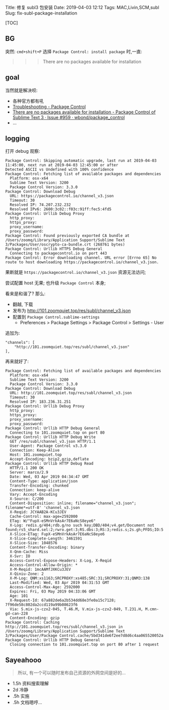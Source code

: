 Title: 修复 subl3 包安装
Date: 2019-04-03 12:12
Tags: MAC,Livin,SCM,subl
Slug: fix-subl-package-installation

[TOC]

## BG

突然: `cmd+shift+P` 选择 `Package Control: install package` 时,一直:

>>> There are no packages available for installation


## goal

当然就是解决呗:

- 各种官方都有吼
- [Troubleshooting \- Package Control](https://packagecontrol.io/docs/troubleshooting)
- [There are no packages available for installation - Package Control of Sublime Text 3 · Issue #959 · wbond/package_control](https://github.com/wbond/package_control/issues/959#issuecomment-168447848)
- ...

## logging

打开 debug 观察:

    Package Control: Skipping automatic upgrade, last run at 2019-04-03 11:45:00, next run at 2019-04-03 12:45:00 or after
    Detected ASCII vs Undefined with 100% confidence
    Package Control: Fetching list of available packages and dependencies
      Platform: osx-x64
      Sublime Text Version: 3200
      Package Control Version: 3.3.0
    Package Control: Download Debug
      URL: https://packagecontrol.io/channel_v3.json
      Timeout: 30
      Resolved IP: 74.207.232.232
      Resolved IPv6: 2600:3c02::f03c:91ff:fec5:4fd5
    Package Control: Urllib Debug Proxy
      http_proxy: 
      https_proxy: 
      proxy_username: 
      proxy_password: 
    Package Control: Found previously exported CA bundle at /Users/zoomq/Library/Application Support/Sublime Text 3/Packages/User/oscrypto-ca-bundle.crt (268761 bytes)
    Package Control: Urllib HTTPS Debug General
      Connecting to packagecontrol.io on port 443
    Package Control: Error downloading channel. URL error [Errno 65] No route to host downloading https://packagecontrol.io/channel_v3.json.

果断就是 `https://packagecontrol.io/channel_v3.json` 资源无法访问;

尝试配置 host 无果;
也升级 `Package Control` 本身;

看来是和谐了? 那么:

- 翻越, 下载
- 发布为 http://101.zoomquiet.top/res/subl/channel_v3.json
- 配置到 `Package Control.sublime-settings`
    + Preferences > Package Settings > Package Control > Settings - User

追加为:

    "channels": [
        "http://101.zoomquiet.top/res/subl/channel_v3.json"
    ],

再来就好了:

    Package Control: Fetching list of available packages and dependencies
      Platform: osx-x64
      Sublime Text Version: 3200
      Package Control Version: 3.3.0
    Package Control: Download Debug
      URL: http://101.zoomquiet.top/res/subl/channel_v3.json
      Timeout: 30
      Resolved IP: 183.236.31.251
    Package Control: Urllib Debug Proxy
      http_proxy: 
      https_proxy: 
      proxy_username: 
      proxy_password: 
    Package Control: Urllib HTTP Debug General
      Connecting to 101.zoomquiet.top on port 80
    Package Control: Urllib HTTP Debug Write
      GET /res/subl/channel_v3.json HTTP/1.1
      User-Agent: Package Control v3.3.0
      Connection: Keep-Alive
      Host: 101.zoomquiet.top
      Accept-Encoding: bzip2,gzip,deflate
    Package Control: Urllib HTTP Debug Read
      HTTP/1.1 200 OK
      Server: marco/2.9
      Date: Wed, 03 Apr 2019 04:34:47 GMT
      Content-Type: application/json
      Transfer-Encoding: chunked
      Connection: keep-alive
      Vary: Accept-Encoding
      X-Source: C/200
      Content-Disposition: inline; filename="channel_v3.json"; filename*=utf-8' 'channel_v3.json
      X-Reqid: JCYAAB2A-KCu3JEV
      Cache-Control: max-age=2592000
      ETag: W/"FupX-eSMnVrkAsAr7E6aNcS8eye6"
      X-Log: redis.g/404;rdb.g/no such key;DBD/404;v4.get/Document not found;rs5_shard.sel:2;rwro.get:3;RS.dbs:3;RS:3;redis.s;2s.gh;PFDS;IO:5
      X-Slice-ETag: FupX-eSMnVrkAsAr7E6aNcS8eye6
      X-Slice-Complete-Length: 3461591
      X-Slice-Size: 1048576
      Content-Transfer-Encoding: binary
      X-Qnm-Cache: Miss
      X-Svr: IO
      Access-Control-Expose-Headers: X-Log, X-Reqid
      Access-Control-Allow-Origin: *
      X-M-Reqid: 1mcAAMfJXKCu3JEV
      X-Qiniu-Zone: 2
      X-M-Log: QNM:xs1163;SRCPROXY:xs485;SRC:31;SRCPROXY:31;QNM3:138
      Last-Modified: Wed, 03 Apr 2019 04:31:53 GMT
      Access-Control-Max-Age: 2592000
      Expires: Fri, 03 May 2019 04:33:06 GMT
      Age: 101
      X-Request-Id: 67a882de6a2b534dd68e3fe0a15c7128; 7f96de58c802da2ccd119a99b08623f6
      Via: S.mix-js-czx2-045, T.46.M, V.mix-js-czx2-049, T.231.H, M.cmn-gd-can-228
      Content-Encoding: gzip
    Package Control: Caching http://101.zoomquiet.top/res/subl/channel_v3.json in /Users/zoomq/Library/Application Support/Sublime Text 3/Packages/User/Package Control.cache/5bd341de6f2ee7d8d6c4aa065520052a
    Package Control: Urllib HTTP Debug General
      Closing connection to 101.zoomquiet.top on port 80 after 1 request



## Sayeahooo
> 所以, 有一个可以随时发布自己资源的外网空间是好的...

- 1.5h 资料搜索理解
- 2d 冷静
- .5h 实施
- .5h 文档嗯哼...



